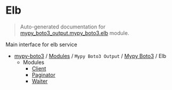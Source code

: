 # Elb

> Auto-generated documentation for [mypy_boto3_output.mypy_boto3.elb](https://github.com/vemel/mypy_boto3/blob/master/mypy_boto3_output/mypy_boto3/elb/__init__.py) module.

Main interface for elb service

- [mypy-boto3](../../../README.md#mypy_boto3) / [Modules](../../../MODULES.md#mypy-boto3-modules) / `Mypy Boto3 Output` / [Mypy Boto3](../index.md#mypy-boto3) / Elb
    - Modules
        - [Client](client.md#client)
        - [Paginator](paginator.md#paginator)
        - [Waiter](waiter.md#waiter)
